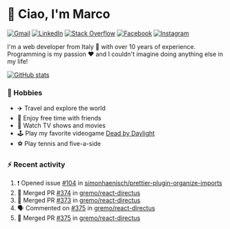 # 👋 Ciao, I'm Marco

[![Gmail](https://img.shields.io/badge/Gmail-%23BB001B?style=flat-square&logo=gmail&logoColor=white)](mailto:gremo1982@gmail.com)
[![LinkedIn](https://img.shields.io/badge/LinkedIn-%230e76a8?style=flat-square&logo=linkedin)](https://www.linkedin.com/in/marco-polichetti)
[![Stack Overflow](https://img.shields.io/stackexchange/stackoverflow/r/220180?style=flat&logo=stackoverflow&label=Stack%20Overflow&color=%23F47F24)](https://stackoverflow.com/users/220180)
[![Facebook](https://img.shields.io/badge/-Facebook-%234267B2?style=flat-square&logo=facebook&logoColor=white)](https://www.facebook.com/marco.poliketti)
[![Instagram](https://img.shields.io/badge/-Instagram-%23C13584?style=flat-square&logo=instagram&logoColor=white)](https://www.instagram.com/marco.gremo)

I'm a web developer from Italy 🍕 with over 10 years of experience. Programming is my passion ❤️ and I couldn't imagine doing anything else in my life!

[![GitHub stats](https://github-readme-stats.vercel.app/api?username=gremo&show_icons=true&rank_icon=github&theme=transparent)](https://github.com/anuraghazra/github-readme-stats)

### 📅 Hobbies

- ✈️ Travel and explore the world
- 🍻 Enjoy free time with friends
- 🎥 Watch TV shows and movies
- 🕹️ Play my favorite videogame [Dead by Daylight](https://deadbydaylight.com)
- ⚽ Play tennis and five-a-side

### ⚡ Recent activity

<!--START_SECTION:activity-->
1. ❗ Opened issue [#104](https://github.com/simonhaenisch/prettier-plugin-organize-imports/issues/104) in [simonhaenisch/prettier-plugin-organize-imports](https://github.com/simonhaenisch/prettier-plugin-organize-imports)
2. 🎉 Merged PR [#374](https://github.com/gremo/react-directus/pull/374) in [gremo/react-directus](https://github.com/gremo/react-directus)
3. 🎉 Merged PR [#373](https://github.com/gremo/react-directus/pull/373) in [gremo/react-directus](https://github.com/gremo/react-directus)
4. 🗣 Commented on [#375](https://github.com/gremo/react-directus/pull/375#issuecomment-1663619418) in [gremo/react-directus](https://github.com/gremo/react-directus)
5. 🎉 Merged PR [#375](https://github.com/gremo/react-directus/pull/375) in [gremo/react-directus](https://github.com/gremo/react-directus)
<!--END_SECTION:activity-->
